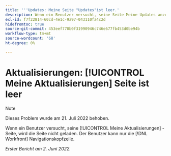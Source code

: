 ```yaml
---
title: '''Updates: Meine Seite "Updates"ist leer.'
description: Wenn ein Benutzer versucht, seine Seite Meine Updates anzuzeigen, wird die Seite nicht geladen. Der Benutzer kann nur die [!DNL Workfront] Navigationskopfzeile.
exl-id: f7f22814-60cd-4e1c-9a97-043110fa4c2d
hidefromtoc: true
source-git-commit: 453eef770b0f31990946c746e677fb453d0be94b
workflow-type: tm+mt
source-wordcount: '68'
ht-degree: 0%

---
```


# Aktualisierungen: [!UICONTROL Meine Aktualisierungen] Seite ist leer

>[!NOTE]
>
>Dieses Problem wurde am 21. Juli 2022 behoben.

Wenn ein Benutzer versucht, seine [!UICONTROL Meine Aktualisierungen] -Seite, wird die Seite nicht geladen. Der Benutzer kann nur die [!DNL Workfront] Navigationskopfzeile.

_Erster Bericht am 2. Juni 2022._
